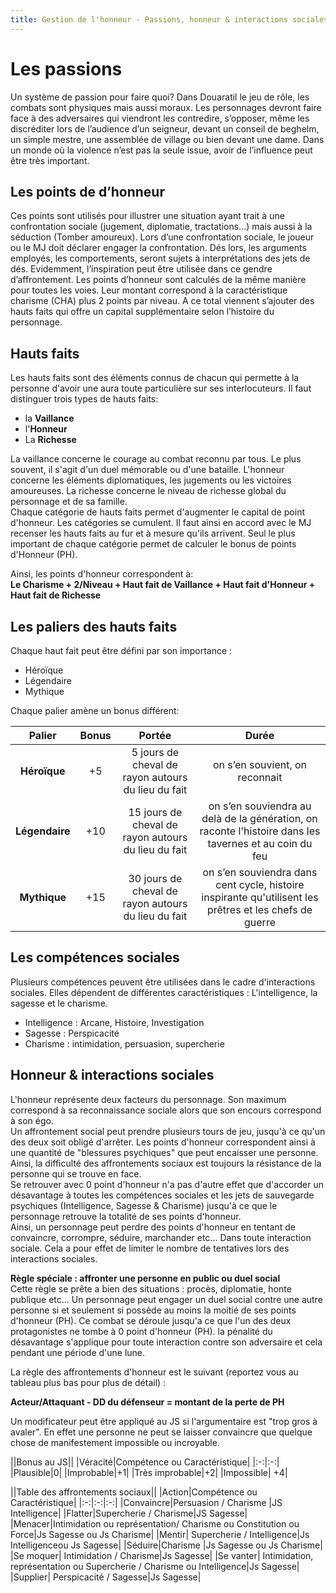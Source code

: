 ```yaml
---
title: Gestion de l'honneur - Passions, honneur & interactions sociales
---
```

# Les passions

Un système de passion pour faire quoi? Dans Douaratil le jeu de rôle, les combats sont physiques mais aussi moraux. Les personnages devront faire face à des adversaires qui viendront les contredire, s’opposer, même les discréditer lors de l’audience d’un seigneur, devant un conseil de beghelm, un simple mestre, une assemblée de village ou bien devant une dame. Dans un monde où la violence n’est pas la seule issue, avoir de l’influence peut être très important.

## Les points de d’honneur
Ces points sont utilisés pour illustrer une situation ayant trait à une confrontation sociale (jugement, diplomatie, tractations...) mais aussi à la séduction (Tomber amoureux).
Lors d’une confrontation sociale, le joueur ou le MJ doit déclarer engager la confrontation. Dés lors, les arguments employés, les comportements, seront sujets à interprétations des jets de dés. Evidemment, l’inspiration peut être utilisée dans ce gendre d’affrontement.
Les points d’honneur sont calculés de la même manière pour toutes les voies. Leur montant correspond à la caractéristique charisme (CHA) plus 2 points par niveau. A ce total viennent s’ajouter des hauts faits qui offre un capital supplémentaire selon l’histoire du personnage.

## Hauts faits
Les hauts faits sont des éléments connus de chacun qui permette à la personne d'avoir une aura toute particulière sur ses interlocuteurs. Il faut distinguer trois types de hauts faits:  
- la **Vaillance**
- l'**Honneur**
- La **Richesse**

La vaillance concerne le courage au combat reconnu par tous. Le plus souvent, il s'agit d'un duel mémorable ou d'une bataille. L'honneur concerne les éléments diplomatiques, les jugements ou les victoires amoureuses. La richesse concerne le niveau de richesse global du personnage et de sa famille.  
Chaque catégorie de hauts faits permet d'augmenter le capital de point d'honneur. Les catégories se cumulent. Il faut ainsi en accord avec le MJ recenser les hauts faits au fur et à mesure qu'ils arrivent. Seul le plus important de chaque catégorie permet de calculer le bonus de points d'Honneur (PH).

Ainsi, les points d'honneur correspondent à:  
**Le Charisme + 2/Niveau + Haut fait de Vaillance + Haut fait d'Honneur + Haut fait de Richesse**  

## Les paliers des hauts faits  
Chaque haut fait peut être défini par son importance :
- Héroïque  
- Légendaire
- Mythique

Chaque palier amène un bonus différent:  

|Palier|Bonus|Portée|Durée|
|:-:|:-:|:-:|:-:|
|**Héroïque**|+5 |5 jours de cheval de rayon autours du lieu du fait|on s’en souvient, on reconnait|
|**Légendaire**|+10|15 jours de cheval de rayon autours du lieu du fait|on s’en souviendra au delà de la génération, on raconte l'histoire dans les tavernes et au coin du feu|
|**Mythique**|+15|30 jours de cheval de rayon autours du lieu du fait|on s’en souviendra dans cent cycle, histoire inspirante qu'utilisent les prêtres et les chefs de guerre|

## Les compétences sociales
Plusieurs compétences peuvent être utilisées dans le cadre d'interactions sociales. Elles dépendent de différentes caractéristiques : L'intelligence, la sagesse et le charisme.

- Intelligence : Arcane, Histoire, Investigation
- Sagesse : Perspicacité
- Charisme : intimidation, persuasion, supercherie

## Honneur & interactions sociales
L'honneur représente deux facteurs du personnage. Son maximum correspond à sa reconnaissance sociale alors que son encours correspond à son égo.  
Un affrontement social peut prendre plusieurs tours de jeu, jusqu'à ce qu'un des deux soit obligé d'arrêter. Les points d'honneur correspondent ainsi à une quantité de "blessures psychiques" que peut encaisser une personne.  
Ainsi, la difficulté des affrontements sociaux est toujours la résistance de la personne qui se trouve en face.  
Se retrouver avec 0 point d'honneur n'a pas d'autre effet que d'accorder un désavantage à toutes les compétences sociales et les jets de sauvegarde psychiques (Intelligence, Sagesse & Charisme) jusqu'à ce que le personnage retrouve la totalité de ses points d'honneur.  
Ainsi, un personnage peut perdre des points d'honneur en tentant de convaincre, corrompre, séduire, marchander etc... Dans toute interaction sociale. Cela a pour effet de limiter le nombre de tentatives lors des interactions sociales.  

**Règle spéciale : affronter une personne en public ou duel social**  
Cette règle se prête a bien des situations : procès, diplomatie, honte publique etc... Un personnage peut engager un duel social contre une autre personne si et seulement si possède au moins la moitié de ses points d'honneur (PH). Ce combat se déroule jusqu'a ce que l'un des deux protagonistes ne tombe à 0 point d'honneur (PH). la pénalité du désavantage s'applique pour toute interaction contre son adversaire et cela pendant une période d'une lune.   

La règle des affrontements d'honneur est le suivant (reportez vous au tableau plus bas pour plus de détail) :  

**Acteur/Attaquant - DD du défenseur = montant de la perte de PH**  

Un modificateur peut être appliqué au JS si l'argumentaire est "trop gros à avaler". En effet une personne ne peut se laisser convaincre que quelque chose de manifestement impossible ou incroyable.


||Bonus au JS||
|Véracité|Compétence ou Caractéristique|
|:-:|:-:|
|Plausible|0|
|Improbable|+1|
|Très improbable|+2|
|Impossible| +4|


||Table des affrontements sociaux||
|Action|Compétence ou Caractéristique|
|:-:|:-:|:-:|
|Convaincre|Persuasion / Charisme  |JS Intelligence|
|Flatter|Supercherie / Charisme|JS Sagesse|
|Menacer|Intimidation ou représentation/ Charisme ou Constitution ou Force|Js Sagesse ou Js Charisme|
|Mentir| Supercherie / Intelligence|Js Intelligenceou Js Sagesse|
|Séduire|Charisme |Js Sagesse ou Js Charisme|
|Se moquer| Intimidation / Charisme|Js Sagesse|
|Se vanter| Intimidation, représentation ou Supercherie / Charisme ou Intelligence|Js Sagesse|
|Supplier| Perspicacité / Sagesse|Js Sagesse|
